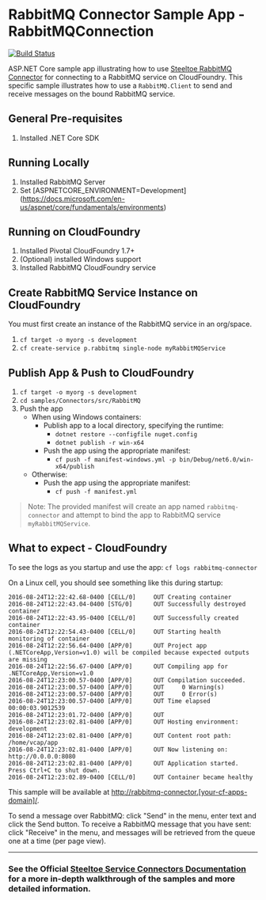 ﻿# RabbitMQ Connector Sample App - RabbitMQConnection

[![Build Status](https://dev.azure.com/SteeltoeOSS/Steeltoe/_apis/build/status/Samples/SteeltoeOSS.Samples%20%5BConnectors_RabbitMQ%5D?branchName=main)](https://dev.azure.com/SteeltoeOSS/Steeltoe/_build/latest?definitionId=14&branchName=main)

ASP.NET Core sample app illustrating how to use [Steeltoe RabbitMQ Connector](https://docs.steeltoe.io/api/v3/connectors/rabbitmq.html) for connecting to a RabbitMQ service on CloudFoundry. This specific sample illustrates how to use a `RabbitMQ.Client` to send and receive messages on the bound RabbitMQ service.

## General Pre-requisites

1. Installed .NET Core SDK

## Running Locally

1. Installed RabbitMQ Server
1. Set [ASPNETCORE_ENVIRONMENT=Development] (<https://docs.microsoft.com/en-us/aspnet/core/fundamentals/environments>)

## Running on CloudFoundry

1. Installed Pivotal CloudFoundry 1.7+
1. (Optional) installed Windows support
1. Installed RabbitMQ CloudFoundry service

## Create RabbitMQ Service Instance on CloudFoundry

You must first create an instance of the RabbitMQ service in an org/space.

1. `cf target -o myorg -s development`
1. `cf create-service p.rabbitmq single-node myRabbitMQService`

## Publish App & Push to CloudFoundry

1. `cf target -o myorg -s development`
1. `cd samples/Connectors/src/RabbitMQ`
1. Push the app
   - When using Windows containers:
     - Publish app to a local directory, specifying the runtime:
       * `dotnet restore --configfile nuget.config`
       * `dotnet publish -r win-x64`
     - Push the app using the appropriate manifest:
       * `cf push -f manifest-windows.yml -p bin/Debug/net6.0/win-x64/publish`
   - Otherwise:
     - Push the app using the appropriate manifest:
       * `cf push -f manifest.yml`

> Note: The provided manifest will create an app named `rabbitmq-connector` and attempt to bind the app to RabbitMQ service `myRabbitMQService`.

## What to expect - CloudFoundry

To see the logs as you startup and use the app: `cf logs rabbitmq-connector`

On a Linux cell, you should see something like this during startup:

```text
2016-08-24T12:22:42.68-0400 [CELL/0]     OUT Creating container
2016-08-24T12:22:43.04-0400 [STG/0]      OUT Successfully destroyed container
2016-08-24T12:22:43.95-0400 [CELL/0]     OUT Successfully created container
2016-08-24T12:22:54.43-0400 [CELL/0]     OUT Starting health monitoring of container
2016-08-24T12:22:56.64-0400 [APP/0]      OUT Project app (.NETCoreApp,Version=v1.0) will be compiled because expected outputs are missing
2016-08-24T12:22:56.67-0400 [APP/0]      OUT Compiling app for .NETCoreApp,Version=v1.0
2016-08-24T12:23:00.57-0400 [APP/0]      OUT Compilation succeeded.
2016-08-24T12:23:00.57-0400 [APP/0]      OUT     0 Warning(s)
2016-08-24T12:23:00.57-0400 [APP/0]      OUT     0 Error(s)
2016-08-24T12:23:00.57-0400 [APP/0]      OUT Time elapsed 00:00:03.9012539
2016-08-24T12:23:01.72-0400 [APP/0]      OUT
2016-08-24T12:23:02.81-0400 [APP/0]      OUT Hosting environment: development
2016-08-24T12:23:02.81-0400 [APP/0]      OUT Content root path: /home/vcap/app
2016-08-24T12:23:02.81-0400 [APP/0]      OUT Now listening on: http://0.0.0.0:8080
2016-08-24T12:23:02.81-0400 [APP/0]      OUT Application started. Press Ctrl+C to shut down.
2016-08-24T12:23:02.89-0400 [CELL/0]     OUT Container became healthy
```

This sample will be available at <http://rabbitmq-connector.[your-cf-apps-domain]/>.

To send a message over RabbitMQ: click "Send" in the menu, enter text and click the Send button.
To receive a RabbitMQ message that you have sent: click "Receive" in the menu, and messages will be retrieved from the queue one at a time (per page view).

---

### See the Official [Steeltoe Service Connectors Documentation](https://docs.steeltoe.io/api/v3/connectors/) for a more in-depth walkthrough of the samples and more detailed information.
